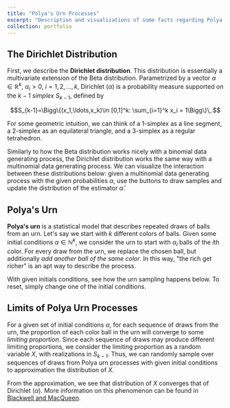 ```yaml
---
title: "Polya's Urn Processes"
excerpt: "Description and visualizations of some facts regarding Polya's urn processes<br/><img src='/images/thumb_polya.png'>"
collection: portfolio
---
```


## The Dirichlet Distribution

First, we describe the __Dirichlet distribution__. This distribution is essentially a multivariate extension of the Beta distribution. Parametrized by a vector $\alpha\in\mathbb{R}^k$, $\alpha_i>0$, $i=1,2,\ldots,k$, $\text{Dirichlet }(\alpha)$ is a probability measure supported on the $k-1$ _simplex_ $S_{k-1}$, defined by 

$$S_{k-1}=\Bigg\{(x_1,\ldots,x_k)\in [0,1]^k: \sum_{i=1}^k x_i = 1\Bigg\}\,.$$

For some geometric intuition, we can think of a $1$-simplex as a line segment, a $2$-simplex as an equilateral triangle, and a $3$-simplex as a regular tetrahedron.

Similarly to how the Beta distribution works nicely with a binomial data generating process, the Dirichlet distribution works the same way with a multinomial data generating process. We can visualize the interaction between these distributions below: given a multinomial data generating process with the given probabilities $\alpha$, use the buttons to draw samples and update the distribution of the estimator $\hat{\alpha}$.

<div id="observablehq-c98f84da">
  <div class="observablehq-display"></div>
</div>
<script type="module">
  import {Runtime, Inspector} from "https://cdn.jsdelivr.net/npm/@observablehq/runtime@4/dist/runtime.js";
  import define from "https://api.observablehq.com/@sean-ohagan/multinomial-dirichlet-inference.js?v=3";
  (new Runtime).module(define, name => {
    if (name === "display") return Inspector.into("#observablehq-c98f84da .observablehq-display")();
  });
</script>

## Polya's Urn

__Polya's urn__ is a statistical model that describes repeated draws of balls from an urn. Let's say we start with $k$ different colors of balls. Given some initial conditions $\alpha\in\mathbb{N}^k$, we consider the urn to start with $\alpha_i$ balls of the $i$th color. For every draw from the urn, we replace the chosen ball, but additionally _add another ball of the same color_. In this way, "the rich get richer" is an apt way to describe the process.

With given initials conditions, see how the urn sampling happens below. To reset, simply change one of the initial conditions.

<div id="observablehq-eb912ae0">
  <div class="observablehq-display"></div>
</div>
<script type="module">
  import {Runtime, Inspector} from "https://cdn.jsdelivr.net/npm/@observablehq/runtime@4/dist/runtime.js";
  import define from "https://api.observablehq.com/@sean-ohagan/polyas-urn.js?v=3";
  (new Runtime).module(define, name => {
    if (name === "display") return Inspector.into("#observablehq-eb912ae0 .observablehq-display")();
  });
</script>

## Limits of Polya Urn Processes

For a given set of initial conditions $\alpha$, for each sequence of draws from the urn, the proportion of each color ball in the urn will converge to some _limiting proportion_. Since each sequence of draws may produce different limiting proportions, we consider the limiting proportion as a random variable $X$, with realizations in $S_{k-1}$. Thus, we can randomly sample over sequences of draws from Polya urn processes with given initial conditions to approximation the distribution of $X$.

<div id="observablehq-bd1717a0">
  <div class="observablehq-body"></div>
</div>
<script type="module">
  import {Runtime, Inspector} from "https://cdn.jsdelivr.net/npm/@observablehq/runtime@4/dist/runtime.js";
  import define from "https://api.observablehq.com/@sean-ohagan/polyas-urn-sampling.js?v=3";
  (new Runtime).module(define, name => {
    if (name === "body") return Inspector.into("#observablehq-bd1717a0 .observablehq-body")();
  });
</script>

From the approximation, we see that distribution of $X$ converges that of $\text{Dirichlet }(\alpha)$. More information on this phenomenon can be found in [Blackwell and MacQueen](https://projecteuclid.org/download/pdf_1/euclid.aos/1176342372).